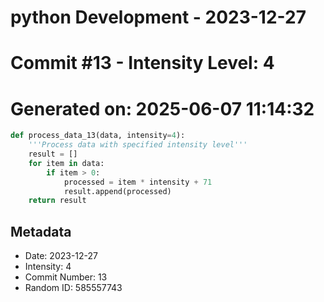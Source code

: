 ﻿# python Development - 2023-12-27
# Commit #13 - Intensity Level: 4
# Generated on: 2025-06-07 11:14:32
```python
def process_data_13(data, intensity=4):
    '''Process data with specified intensity level'''
    result = []
    for item in data:
        if item > 0:
            processed = item * intensity + 71
            result.append(processed)
    return result
```
## Metadata
- Date: 2023-12-27
- Intensity: 4
- Commit Number: 13
- Random ID: 585557743
